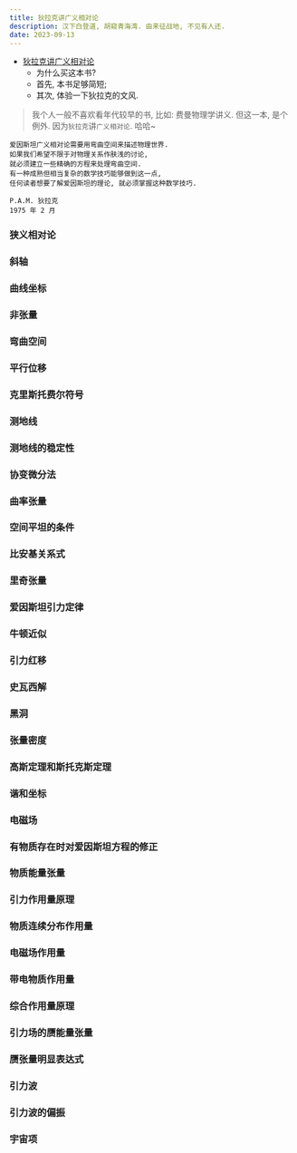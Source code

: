 ```yaml
---
title: 狄拉克讲广义相对论
description: 汉下白登道, 胡窥青海湾. 由来征战地, 不见有人还.
date: 2023-09-13
---
```


- [狄拉克讲广义相对论](https://book.douban.com/subject/36415054/)
  - 为什么买这本书?
  - 首先, 本书足够简短;
  - 其次, 体验一下狄拉克的文风.

> 我个人一般不喜欢看年代较早的书, 比如: 费曼物理学讲义.
  但这一本, 是个例外. 因为`狄拉克`讲`广义相对论`. 哈哈~

```
爱因斯坦广义相对论需要用弯曲空间来描述物理世界.
如果我们希望不限于对物理关系作肤浅的讨论,
就必须建立一些精确的方程来处理弯曲空间.
有一种成熟但相当复杂的数学技巧能够做到这一点,
任何读者想要了解爱因斯坦的理论, 就必须掌握这种数学技巧.

P.A.M. 狄拉克
1975 年 2 月
```

### 狭义相对论

### 斜轴

### 曲线坐标

### 非张量

### 弯曲空间

### 平行位移

### 克里斯托费尔符号

### 测地线

### 测地线的稳定性

### 协变微分法

### 曲率张量

### 空间平坦的条件

### 比安基关系式

### 里奇张量

### 爱因斯坦引力定律

### 牛顿近似

### 引力红移

### 史瓦西解

### 黑洞

### 张量密度

### 高斯定理和斯托克斯定理

### 谐和坐标

### 电磁场

### 有物质存在时对爱因斯坦方程的修正

### 物质能量张量

### 引力作用量原理

### 物质连续分布作用量

### 电磁场作用量

### 带电物质作用量

### 综合作用量原理

### 引力场的赝能量张量

### 赝张量明显表达式

### 引力波

### 引力波的偏振

### 宇宙项
